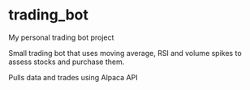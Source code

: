 # trading_bot
My personal trading bot project 

Small trading bot that uses moving average, RSI and volume spikes to assess stocks and purchase them.

Pulls data and trades using Alpaca API

